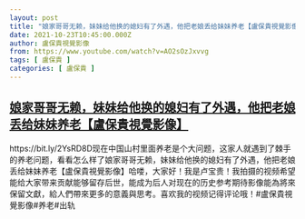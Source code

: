 ```yaml
---
layout: post
title: "娘家哥哥无赖，妹妹给他换的媳妇有了外遇，他把老娘丢给妹妹养老【盧保貴視覺影像】"
date: 2021-10-23T10:45:00.000Z
author: 盧保貴視覺影像
from: https://www.youtube.com/watch?v=AO2sOzJxvvg
tags: [ 盧保貴 ]
categories: [ 盧保貴 ]
---
```

<!--1634985900000-->
[娘家哥哥无赖，妹妹给他换的媳妇有了外遇，他把老娘丢给妹妹养老【盧保貴視覺影像】](https://www.youtube.com/watch?v=AO2sOzJxvvg)
------

<div>
https://bit.ly/2YsRD8D现在中国山村里面养老是个大问题，这家人就遇到了棘手的养老问题，看看怎么样了娘家哥哥无赖，妹妹给他换的媳妇有了外遇，他把老娘丢给妹妹养老【盧保貴視覺影像】哈喽，大家好！我是卢宝贵！我拍摄的视频希望能给大家带来贡献能够留存后世，能成为后人对现在的历史参考期待影像能為將來保留文獻，給人們帶來更多的意義與思考。喜欢我的视频记得评论哦！#盧保貴視覺影像#养老#出轨
</div>
